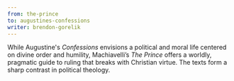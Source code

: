 ```yaml
---
from: the-prince
to: augustines-confessions
writer: brendon-gorelik
---
```


While Augustine's *Confessions* envisions a political and moral life centered on divine order and humility, Machiavelli’s *The Prince* offers a worldly, pragmatic guide to ruling that breaks with Christian virtue. The texts form a sharp contrast in political theology.
